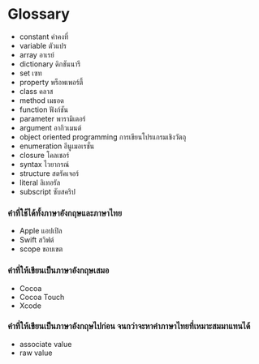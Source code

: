 # Glossary

- constant ค่าคงที่
- variable ตัวแปร
- array อาเรย์
- dictionary ดิกชันนารี
- set เซท
- property พร็อพเพอร์ตี้
- class คลาส
- method เมธอด
- function ฟังก์ชัน
- parameter พารามิเตอร์
- argument อากิวเมนต์
- object oriented programming การเขียนโปรแกรมเชิงวัตถุ
- enumeration อีนูเมอเรชั่น
- closure โคลเชอร์
- syntax ไวยากรณ์
- structure สตรัคเจอร์
- literal ลิเทอรัล
- subscript ซับสคริป

### คำที่ใช้ได้ทั้งภาษาอังกฤษและภาษาไทย ###

- Apple แอปเปิล
- Swift สวิฟต์
- scope ขอบเขต

### คำที่ให้เขียนเป็นภาษาอังกฤษเสมอ ###

- Cocoa
- Cocoa Touch
- Xcode

### คำที่ให้เขียนเป็นภาษาอังกฤษไปก่อน จนกว่าจะหาคำภาษาไทยที่เหมาะสมมาแทนได้ ###

- associate value
- raw value
